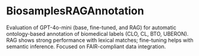 # BiosamplesRAGAnnotation
Evaluation of GPT-4o-mini (base, fine-tuned, and RAG) for automatic ontology-based annotation of biomedical labels (CLO, CL, BTO, UBERON). RAG shows strong performance with lexical matches; fine-tuning helps with semantic inference. Focused on FAIR-compliant data integration.
